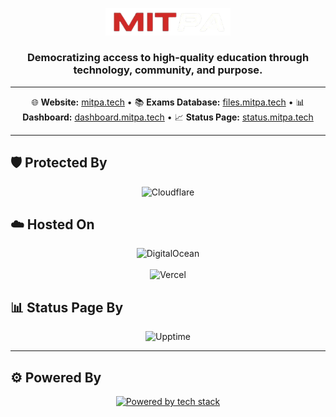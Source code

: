 <p align="center">
  <a href="https://mitpa.tech">
    <img src="https://raw.githubusercontent.com/MITPAcademy/.github/refs/heads/main/assets/logo.png" width="200" alt="MITPA Logo" />
  </a>
</p>

<h3 align="center">Democratizing access to high-quality education through technology, community, and purpose.</h3>

---

<p align="center">
  🌐 <strong>Website:</strong> <a href="https://mitpa.tech">mitpa.tech</a> •
  📚 <strong>Exams Database:</strong> <a href="https://files.mitpa.tech">files.mitpa.tech</a> •
  📊 <strong>Dashboard:</strong> <a href="https://dashboard.mitpa.tech">dashboard.mitpa.tech</a> •
  📈 <strong>Status Page:</strong> <a href="https://status.mitpa.tech">status.mitpa.tech</a>
</p>

---

## 🛡️ Protected By

<p align="center">
  <img src="https://upload.wikimedia.org/wikipedia/commons/thumb/4/4b/Cloudflare_Logo.svg/1200px-Cloudflare_Logo.svg.png" alt="Cloudflare" width="300"/>
</p>

## ☁️ Hosted On

<p align="center">
  <img src="https://miro.medium.com/v2/resize:fit:1400/0*ZbP1CdNMA3wkF82b.png" alt="DigitalOcean" width="300"/>
  <br/><br/>
  <img src="https://ml.globenewswire.com/Resource/Download/3a54c241-a668-4c94-9747-3d3da9da3bf2" alt="Vercel" width="200"/>
</p>

## 📊 Status Page By

<p align="center">
  <img src="https://raw.githubusercontent.com/upptime/upptime.js.org/master/static/img/logo.svg" alt="Upptime" width="150"/>
</p>

---

## ⚙️ Powered By

<p align="center">
  <a href="https://github.com/MITPAcademy">
    <img src="https://skillicons.dev/icons?i=discordjs,react,express,github,githubactions,ts,js,docker" alt="Powered by tech stack"/>
  </a>
</p>
